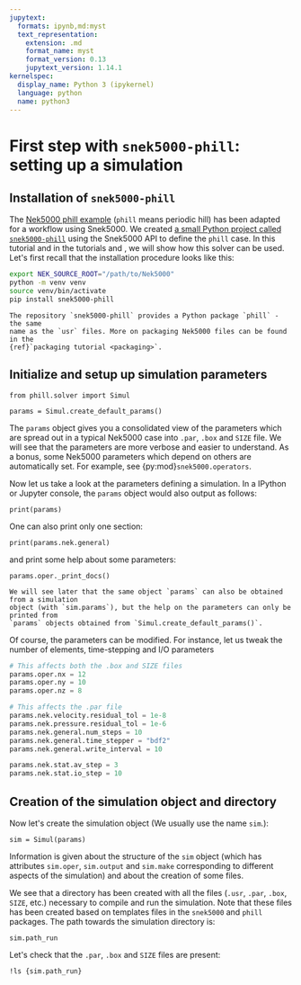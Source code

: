 ```yaml
---
jupytext:
  formats: ipynb,md:myst
  text_representation:
    extension: .md
    format_name: myst
    format_version: 0.13
    jupytext_version: 1.14.1
kernelspec:
  display_name: Python 3 (ipykernel)
  language: python
  name: python3
---
```


<!-- #region tags=[] -->

# First step with `snek5000-phill`: setting up a simulation

## Installation of `snek5000-phill`

The
[Nek5000 phill example](https://github.com/KTH-Nek5000/KTH_Examples/tree/master/phill_STAT)
(`phill` means periodic hill) has been adapted for a workflow using Snek5000. We created
[a small Python project called `snek5000-phill`](https://pypi.org/project/snek5000-phill/)
using the Snek5000 API to define the `phill` case. In this tutorial and in the tutorials
[](../tuto_phill_make.md) and [](../tuto_phill_script.md), we will show how this solver
can be used. Let's first recall that the installation procedure looks like this:

```sh
export NEK_SOURCE_ROOT="/path/to/Nek5000"
python -m venv venv
source venv/bin/activate
pip install snek5000-phill
```

```{note}
The repository `snek5000-phill` provides a Python package `phill` - the same
name as the `usr` files. More on packaging Nek5000 files can be found in the
{ref}`packaging tutorial <packaging>`.
```

<!-- #endregion -->

## Initialize and setup up simulation parameters

```{code-cell}
from phill.solver import Simul

params = Simul.create_default_params()
```

The `params` object gives you a consolidated view of the parameters which are spread out
in a typical Nek5000 case into `.par`, `.box` and `SIZE` file. We will see that the
parameters are more verbose and easier to understand. As a bonus, some Nek5000
parameters which depend on others are automatically set. For example, see
{py:mod}`snek5000.operators`.

Now let us take a look at the parameters defining a simulation. In a IPython or Jupyter
console, the `params` object would also output as follows:

```{code-cell}
print(params)
```

One can also print only one section:

```{code-cell}
print(params.nek.general)
```

and print some help about some parameters:

```{code-cell}
params.oper._print_docs()
```

```{warning}
We will see later that the same object `params` can also be obtained from a simulation
object (with `sim.params`), but the help on the parameters can only be printed from
`params` objects obtained from `Simul.create_default_params()`.
```

Of course, the parameters can be modified. For instance, let us tweak the number of
elements, time-stepping and I/O parameters

```python
# This affects both the .box and SIZE files
params.oper.nx = 12
params.oper.ny = 10
params.oper.nz = 8

# This affects the .par file
params.nek.velocity.residual_tol = 1e-8
params.nek.pressure.residual_tol = 1e-6
params.nek.general.num_steps = 10
params.nek.general.time_stepper = "bdf2"
params.nek.general.write_interval = 10

params.nek.stat.av_step = 3
params.nek.stat.io_step = 10
```

## Creation of the simulation object and directory

Now let's create the simulation object (We usually use the name `sim`.):

```{code-cell}
sim = Simul(params)
```

Information is given about the structure of the `sim` object (which has attributes
`sim.oper`, `sim.output` and `sim.make` corresponding to different aspects of the
simulation) and about the creation of some files.

We see that a directory has been created with all the files (`.usr`, `.par`, `.box`,
`SIZE`, etc.) necessary to compile and run the simulation. Note that these files has
been created based on templates files in the `snek5000` and `phill` packages. The path
towards the simulation directory is:

```{code-cell}
sim.path_run
```

Let's check that the `.par`, `.box` and `SIZE` files are present:

```{code-cell}
!ls {sim.path_run}
```
